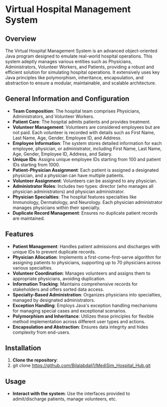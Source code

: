 # Virtual Hospital Management System

## Overview
The Virtual Hospital Management System is an advanced object-oriented Java program designed to emulate real-world hospital operations. This system adeptly manages various entities such as Physicians, Administrators, Volunteer Workers, and Patients, providing a robust and efficient solution for simulating hospital operations. It extensively uses key Java principles like polymorphism, inheritance, encapsulation, and abstraction to ensure a modular, maintainable, and scalable architecture.

## General Information and Configuration
- **Team Composition**: The hospital team comprises Physicians, Administrators, and Volunteer Workers.
- **Patient Care**: The hospital admits patients and provides treatment.
- **Volunteer Management**: Volunteers are considered employees but are not paid. Each volunteer is recorded with details such as First Name, Last Name, Age, Gender, Employee ID, and Address.
- **Employee Information**: The system stores detailed information for each employee, physician, or administrator, including First Name, Last Name, Age, Gender, Employee ID, Address, and Salary.
- **Unique IDs**: Assigns unique employee IDs starting from 100 and patient IDs starting from 1000.
- **Patient-Physician Assignment**: Each patient is assigned a designated physician, and a physician can have multiple patients.
- **Volunteer Assignment**: Volunteers can be assigned to any physician.
- **Administrator Roles**: Includes two types: director (who manages all physician administrators) and physician administrator.
- **Physician Specialties**: The hospital features specialties like Immunology, Dermatology, and Neurology. Each physician administrator manages physicians within their specialty.
- **Duplicate Record Management**: Ensures no duplicate patient records are maintained.

## Features
- **Patient Management**: Handles patient admissions and discharges with unique IDs to prevent duplicate records.
- **Physician Allocation**: Implements a first-come-first-serve algorithm for assigning patients to physicians, supporting up to 70 physicians across various specialties.
- **Volunteer Coordination**: Manages volunteers and assigns them to appropriate physicians, avoiding duplication.
- **Information Tracking**: Maintains comprehensive records for stakeholders and offers sorted data access.
- **Specialty-Based Administration**: Organizes physicians into specialties, managed by designated administrators.
- **Exception Handling**: Employs Java's exception handling mechanisms for managing special cases and exceptional scenarios.
- **Polymorphism and Inheritance**: Utilizes these principles for flexible method implementation across different user types and actions.
- **Encapsulation and Abstraction**: Ensures data integrity and hides complexity from end-users.
## Installation
1. **Clone the repository**:
2.  git clone https://github.com/Bilalabdali1/MediSim_Hospital_Hub.git

## Usage
- **Interact with the system**: Use the interfaces provided to admit/discharge patients, manage volunteers, etc.
